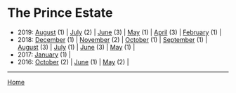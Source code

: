 # The Prince Estate

  * 2019: 
      [August](./the-prince-estate-2019-08.md) (1) | 
      [July](./the-prince-estate-2019-07.md) (2) | 
      [June](./the-prince-estate-2019-06.md) (3) | 
      [May](./the-prince-estate-2019-05.md) (1) | 
      [April](./the-prince-estate-2019-04.md) (3) | 
      [February](./the-prince-estate-2019-02.md) (1) | 
  * 2018: 
      [December](./the-prince-estate-2018-12.md) (1) | 
      [November](./the-prince-estate-2018-11.md) (2) | 
      [October](./the-prince-estate-2018-10.md) (1) | 
      [September](./the-prince-estate-2018-09.md) (1) | 
      [August](./the-prince-estate-2018-08.md) (3) | 
      [July](./the-prince-estate-2018-07.md) (1) | 
      [June](./the-prince-estate-2018-06.md) (3) | 
      [May](./the-prince-estate-2018-05.md) (1) | 
  * 2017: 
      [January](./the-prince-estate-2017-01.md) (1) | 
  * 2016: 
      [October](./the-prince-estate-2016-10.md) (2) | 
      [June](./the-prince-estate-2016-06.md) (1) | 
      [May](./the-prince-estate-2016-05.md) (2) | 

----

[Home](../)
